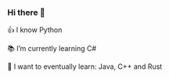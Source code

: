 ### Hi there 👋

👍 I know Python

📚 I’m currently learning C#

🤔 I want to eventually learn: Java, C++ and Rust

